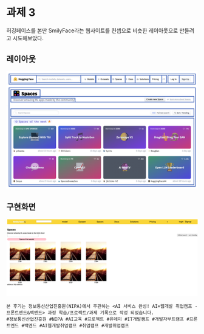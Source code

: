 # 과제 3

허깅페이스를 본딴 SmilyFace라는 웹사이트를 컨셉으로 비슷한 레이아웃으로 만들려고 시도해보았다.

## 레이아웃

![레이아웃](./image/layout.png)

## 구현화면

![구현화면](./image/html_load.png)

```
본 후기는 정보통신산업진흥원(NIPA)에서 주관하는 <AI 서비스 완성! AI+웹개발 취업캠프 - 프론트엔드&백엔드> 과정 학습/프로젝트/과제 기록으로 작성 되었습니다.
#정보통신산업진흥원 #NIPA #AI교육 #프로젝트 #유데미 #IT개발캠프 #개발자부트캠프 #프론트엔드 #백엔드 #AI웹개발취업캠프 #취업캠프 #개발취업캠프
```
